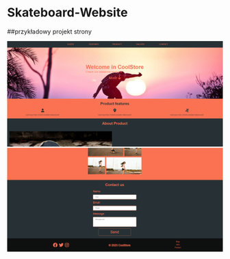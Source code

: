 ﻿# Skateboard-Website
##przykładowy projekt strony


![alt text](/image/zd1.jpg)
![alt text](/image/zd2.jpg)
